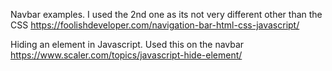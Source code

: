 

Navbar examples. I used the 2nd one as its not very different other than the CSS
https://foolishdeveloper.com/navigation-bar-html-css-javascript/

Hiding an element in Javascript. Used this on the navbar
https://www.scaler.com/topics/javascript-hide-element/